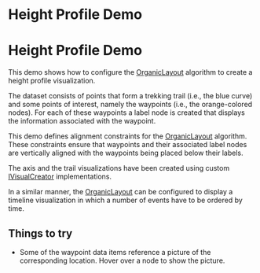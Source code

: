 <!--
 //////////////////////////////////////////////////////////////////////////////
 // @license
 // This file is part of yFiles for HTML 2.6.
 // Use is subject to license terms.
 //
 // Copyright (c) 2000-2023 by yWorks GmbH, Vor dem Kreuzberg 28,
 // 72070 Tuebingen, Germany. All rights reserved.
 //
 //////////////////////////////////////////////////////////////////////////////
-->
# Height Profile Demo

# Height Profile Demo

This demo shows how to configure the [OrganicLayout](https://docs.yworks.com/yfileshtml/#/api/OrganicLayout) algorithm to create a height profile visualization.

The dataset consists of points that form a trekking trail (i.e., the blue curve) and some points of interest, namely the waypoints (i.e., the orange-colored nodes). For each of these waypoints a label node is created that displays the information associated with the waypoint.

This demo defines alignment constraints for the [OrganicLayout](https://docs.yworks.com/yfileshtml/#/api/OrganicLayout) algorithm. These constraints ensure that waypoints and their associated label nodes are vertically aligned with the waypoints being placed below their labels.

The axis and the trail visualizations have been created using custom [IVisualCreator](https://docs.yworks.com/yfileshtml/#/api/IVisualCreator) implementations.

In a similar manner, the [OrganicLayout](https://docs.yworks.com/yfileshtml/#/api/OrganicLayout) can be configured to display a timeline visualization in which a number of events have to be ordered by time.

## Things to try

- Some of the waypoint data items reference a picture of the corresponding location. Hover over a node to show the picture.

